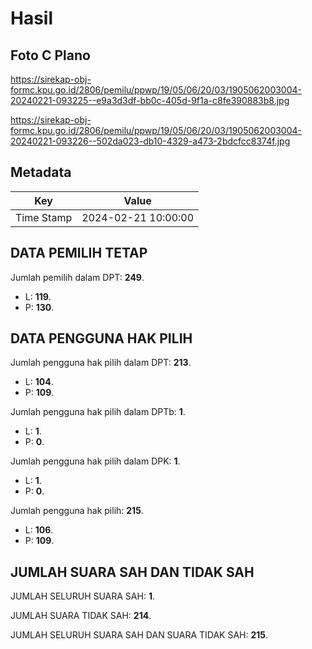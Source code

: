 # Hasil

## Foto C Plano

https://sirekap-obj-formc.kpu.go.id/2806/pemilu/ppwp/19/05/06/20/03/1905062003004-20240221-093225--e9a3d3df-bb0c-405d-9f1a-c8fe390883b8.jpg

https://sirekap-obj-formc.kpu.go.id/2806/pemilu/ppwp/19/05/06/20/03/1905062003004-20240221-093226--502da023-db10-4329-a473-2bdcfcc8374f.jpg


## Metadata

| Key        | Value               |
| ---------- | ------------------- |
| Time Stamp | 2024-02-21 10:00:00 |


## DATA PEMILIH TETAP

Jumlah pemilih dalam DPT: **249**.
 * L: **119**.
 * P: **130**.

## DATA PENGGUNA HAK PILIH

Jumlah pengguna hak pilih dalam DPT: **213**.
 * L: **104**.
 * P: **109**.

Jumlah pengguna hak pilih dalam DPTb: **1**.
 * L: **1**.
 * P: **0**.

Jumlah pengguna hak pilih dalam DPK: **1**.
 * L: **1**.
 * P: **0**.

Jumlah pengguna hak pilih: **215**.
 * L: **106**.
 * P: **109**.

## JUMLAH SUARA SAH DAN TIDAK SAH

JUMLAH SELURUH SUARA SAH: **1**.

JUMLAH SUARA TIDAK SAH: **214**.

JUMLAH SELURUH SUARA SAH DAN SUARA TIDAK SAH: **215**.


